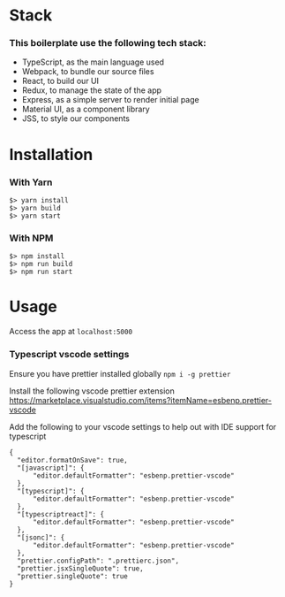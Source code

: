 # Stack

### This boilerplate use the following tech stack:

- TypeScript, as the main language used
- Webpack, to bundle our source files
- React, to build our UI
- Redux, to manage the state of the app
- Express, as a simple server to render initial page
- Material UI, as a component library
- JSS, to style our components

# Installation

### With Yarn

```
$> yarn install
$> yarn build
$> yarn start
```

### With NPM

```
$> npm install
$> npm run build
$> npm run start
```

# Usage

Access the app at `localhost:5000`


### Typescript vscode settings

Ensure you have prettier installed globally `npm i -g prettier`

Install the following vscode prettier extension https://marketplace.visualstudio.com/items?itemName=esbenp.prettier-vscode

Add the following to your vscode settings to help out with IDE support for typescript

```
{
  "editor.formatOnSave": true,
  "[javascript]": {
      "editor.defaultFormatter": "esbenp.prettier-vscode"
  },
  "[typescript]": {
      "editor.defaultFormatter": "esbenp.prettier-vscode"
  },
  "[typescriptreact]": {
      "editor.defaultFormatter": "esbenp.prettier-vscode"
  },
  "[jsonc]": {
      "editor.defaultFormatter": "esbenp.prettier-vscode"
  },
  "prettier.configPath": ".prettierc.json",
  "prettier.jsxSingleQuote": true,
  "prettier.singleQuote": true
}
```